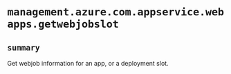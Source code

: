 # `management.azure.com.appservice.webapps.getwebjobslot`

## `summary`
Get webjob information for an app, or a deployment slot.



